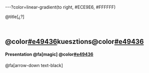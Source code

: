 ---?color=linear-gradient(to right, #ECE9E6, #FFFFFF)

@title[¿?]

<br>

## @color[#e49436](¿)kuesztions@color[#e49436](?)
#### Presentation @fa[magic] @color[#e49436](Magic)

@fa[arrow-down text-black]
